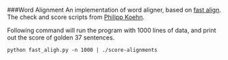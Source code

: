 ###Word Alignment
An implementation of word aligner, based on [fast align][1].
The check and score scripts from [Philipp Koehn][2].

Following command will run the program with 1000 lines of data, and print out the score of golden 37 sentences.

    python fast_aligh.py -n 1000 | ./score-alignments

[1]:http://aclweb.org/anthology/N/N13/N13-1073.pdf
[2]:http://mt-class.org/jhu/hw1.html
